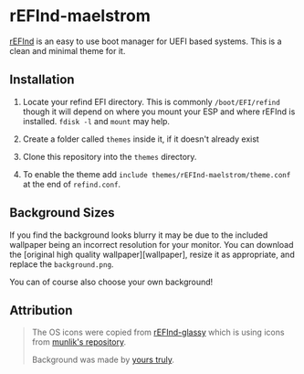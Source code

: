# rEFInd-maelstrom

[rEFInd](http://www.rodsbooks.com/refind/) is an easy to use boot manager for UEFI
based systems. This is a clean and minimal theme for it.

## Installation

 1. Locate your refind EFI directory. This is commonly `/boot/EFI/refind`
    though it will depend on where you mount your ESP and where rEFInd is
    installed. `fdisk -l` and `mount` may help.

 2. Create a folder called `themes` inside it, if it doesn't already exist

 3. Clone this repository into the `themes` directory.

 4. To enable the theme add `include themes/rEFInd-maelstrom/theme.conf` at the end of
    `refind.conf`.

## Background Sizes

If you find the background looks blurry it may be due to the included wallpaper
being an incorrect resolution for your monitor. You can download the [original
high quality wallpaper][wallpaper], resize it as appropriate, and replace the
`background.png`.

You can of course also choose your own background!

## Attribution

> The OS icons were copied from [rEFInd-glassy][glassy] which is using icons from [munlik's repository][munlik].
>
> Background was made by [yours truly][maelstrom].

[glassy]: https://github.com/Pr0cella/rEFInd-glassy#attributions
[munlik]: https://github.com/munlik/refind-theme-regular
[maelstrom]: https://www.newgrounds.com/art/view/patchstep/maelstrom